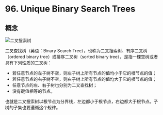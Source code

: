 # 96. Unique Binary Search Trees

## 概念

![二叉搜索树](https://upload.wikimedia.org/wikipedia/commons/thumb/d/da/Binary_search_tree.svg/300px-Binary_search_tree.svg.png)

二叉查找树（英语：Binary Search Tree），也称为二叉搜索树、有序二叉树（ordered binary tree）或排序二叉树（sorted binary tree），是指一棵空树或者具有下列性质的二叉树：

- 若任意节点的左子树不空，则左子树上所有节点的值均小于它的根节点的值；
- 若任意节点的右子树不空，则右子树上所有节点的值均大于它的根节点的值；
- 任意节点的左、右子树也分别为二叉查找树；
- 没有键值相等的节点。

也就是二叉搜索树以根节点为分界线，左边都小于根节点，右边都大于根节点。子树的子集也要遵循这个规律。